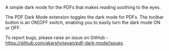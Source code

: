 A simple dark mode for the PDFs that makes reading soothing to the eyes.

The PDF Dark Mode extension toggles the dark mode for PDFs. The toolbar button is an ON|OFF switch, enabling you to easily turn the dark mode ON or OFF.

To report bugs, please raise an issue on GitHub - https://github.com/akarshvijayan/pdf-dark-mode/issues.
